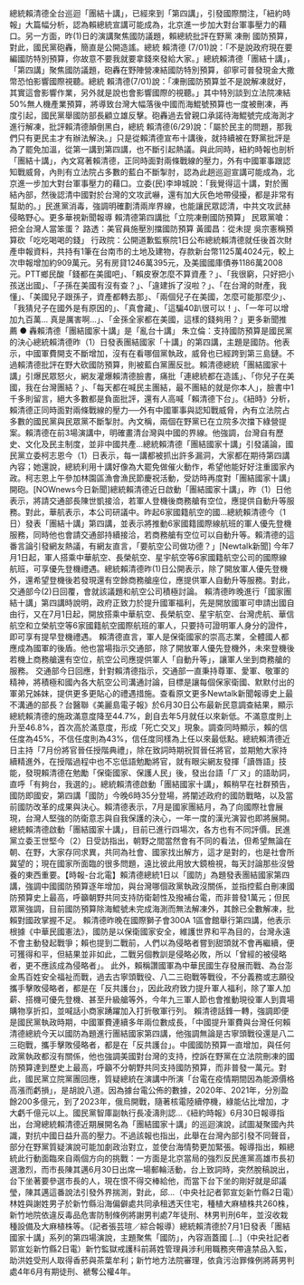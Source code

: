 總統賴清德全台巡迴「團結十講」，已經來到「第四講」，引發國際關注，「紐約時報」大篇幅分析，認為賴總統宣講可能成為，北京進一步加大對台軍事壓力的藉口。另一方面，昨(1)日的演講聚焦國防議題，賴總統批評在野黨 凍刪 國防預算，對此，國民黨砲轟，簡直是公開造謠。總統 賴清德 (7/01)說：「不是說政府現在要編國防特別預算，你故意不要我就要拿錢來發給大家。」總統賴清德「團結十講」，「第四講」聚焦國防議題，砲轟在野陣營凍結國防特別預算，卻寧可普發現金大撒幣恐怕影響國際視聽。總統 賴清德(7/01)說：「凍刪國防預算並不是說解凍就好，其實這會影響作業，另外就是說也會影響國際的視聽。」其中特別談到立法院凍結50%無人機產業預算，將導致台灣大幅落後中國而海鯤號預算也一度被刪凍，再度引起，國民黨舉國防部長顧立雄反擊。砲轟過去曾親口承諾待海鯤號完成海測才進行解凍，批評賴清德顛倒黑白，總統 賴清德(6/29)說：「屬於民主的問題，那我們只有更民主才有辦法解決。」只是從賴清德宣布十講後，就持續被在野黨批評是為了罷免加溫，從第一講到第四講，也不斷引起熱議。與此同時，紐約時報也剖析「團結十講」，內文寫著賴清德，正同時面對兩條戰線的壓力，外有中國軍事跟認知戰威脅，內則有立法院占多數的藍白不斷掣肘，認為此趟巡迴宣講可能成為，北京進一步加大對台軍事壓力的藉口。立委(民)李坤城說：「我覺得這十講，對於團結內部，然後認清中國對於台灣的文攻武嚇，還有加大灰色地帶侵擾，都是非常有幫助的。」民進黨消毒，強調明確劃清兩岸界線，也能讓民眾認清，中共文攻武赫侵略野心。更多華視新聞報導 賴清德第四講批「立院凍刪國防預算」 民眾黨嗆：把全台灣人當笨蛋？ 路透：美官員施壓別擋國防預算 黃國昌：從未提 吳宗憲稱預算砍「吃吃喝喝的錢」 行政院：公開道歉監察院1日公布總統賴清德就任後首次財產申報資料，共持有1筆在台南市的土地及建物，存款新台幣1125萬4024元，較上次申報增加約909萬元。另有房貸1246萬395元，及美國國庫債券1186萬2008元。PTT鄉民酸「錢都在美國吧」、「賴皮寮怎麼不算資產？」、「我很窮，只好把小孩送出國」、「子孫在美國有沒有查？」、「違建拆了沒啦？」、「在台灣的財產，我懂」、「美國兒子跟孫子，資產都轉去那」、「兩個兒子在美國，怎麼可能那麼少」、「我猜兒子在國外是有原因的」、「真會藏」、「這騙40趴很可以！」、「一年可以增加九百萬… 真是厲害啊…」、「金孫全家都在美國，這樣的錢夠用？」更多新聞推薦 ● 轟賴清德「團結國家十講」是「亂台十講」 朱立倫：支持國防預算是國民黨的決心總統賴清德昨（1）日發表團結國家「十講」的第四講，主題是國防。他表示，中國軍費開支不斷增加，沒有在看哪個黨執政，威脅也已經跨到第三島鏈。不過賴清德批評在野大砍國防預算，則被藍白黨團反批。賴清德總統「團結國家十講」引爆民眾怒火，網友灌爆賴清德臉書，痛批「連總統都在造謠」、「你兒子在美國，我在台灣團結？」、「每天都在喊民主團結，最不團結的就是你本人」，臉書中1千多則留言，絕大多數都是負面批評，還有人高喊「賴清德下台」。《紐時》分析，賴清德正同時面對兩條戰線的壓力──外有中國軍事與認知戰威脅，內有立法院占多數的國民黨與民眾黨不斷掣肘。內文稱，兩個在野黨已在立院多次擋下綠營提案。賴清德在前3場演講中，明確畫清台灣與中國的界線。他強調，台灣自有歷史、文化及民主制度，並非中國共產...總統賴清德「團結國家十講」引發議論，國民黨立委柯志恩今（1）日表示，每一講都被抓出許多漏洞，大家都在期待第四講內容；她還說，總統利用十講好像為大罷免做催火動作，希望他能好好注重國家內政。柯志恩上午參加林園區漁會漁民節慶祝活動，受訪時再度對「團結國家十講」開砲。[NOWnews今日新聞]總統賴清德近日啟動「團結國家十講」，昨（1）日他表示，將請交通部長陳世凱接洽，若軍人登機後商務艙有空位，應提供自動升等服務。對此，華航表示，本公司研議中。昨起6家國籍航空的國...總統賴清德今（1日）發表「團結十講」第四講，並表示將推動6家國籍國際線航班的軍人優先登機服務，同時他也會請交通部持續接洽，若商務艙有空位可以自動升等。賴清德的這番言論引發網友熱議，有網友直言，「要航空公司做功德？」[Newtalk新聞] 今年7月1日起，軍人搭乘中華航空、長榮航空、星宇航空等6家國籍航空公司的國際線航班，可享優先登機禮遇。總統賴清德昨(1)日公開表示，除了開放軍人優先登機外，還希望登機後若發現還有空餘商務艙座位，應提供軍人自動升等服務。對此，交通部今(2)日回覆，會就該議題和航空公司積極討論。 賴清德昨晚進行「國家團結十講」第四講時說明，政府正致力於提升國軍福利，先是開放國軍可申請出國自由行，又在7月1日起，開放搭乘中華航空、長榮航空、星宇航空、台灣虎航、華信航空和立榮航空等6家國籍航空國際航班的軍人，只要持可證明軍人身分的證件，即可享有提早登機禮遇。 賴清德直言，軍人是保衛國家的崇高志業，全體國人都應成為國軍的後盾。他也當場指示交通部，除了開放軍人優先登機外，未來登機後若機上商務艙還有空位，航空公司應提供軍人「自動升等」，讓軍人坐到商務艙的服務。 交通部今日回應，針對賴清德指示，交通部一直秉持尊軍、愛軍、敬軍的精神，將積極和國內各大航空公司溝通討論，目標是讓每個保家衛國、默默付出的軍弟兄姊妹，提供更多更貼心的禮遇措施。查看原文更多Newtalk新聞報導史上最不溝通的部長？台醫聯《美麗島電子報》於6月30日公布最新民意調查結果，顯示總統賴清德的施政滿意度降至44.7%，創自去年5月就任以來新低。不滿意度則上升至46.8%，首次高於滿意度，形成「死亡交叉」現象。調查同時顯示，賴的信任度為45%，不信任度則為43%，信任度同樣為上任以來最低點。總統賴清德近日主持「7月份將官晉任授階典禮」，除在致詞時期祝賀晉任將官，並期勉大家持續精進外，在授階過程中也不忘低語勉勵將官，就有眼尖網友發揮「讀唇語」技能，發現賴清德在勉勵「保衛國家、保護人民」後，發出台語「ㄏㄡ」的語助詞，直呼「有夠台，我選的」。總統賴清德啟動「團結國家十講」，賴稍早在社群預告，國防即國安，第四講「國防」今晚6時35分登場，將闡述政府的國防戰略，以及當前國防改革的成果與決心。賴清德表示，7月是國家團結月，為了向國際社會展現，台灣人堅強的防衛意志與自我保護的決心，一年一度的漢光演習也即將展開。總統賴清德啟動「團結國家十講」，目前已進行四場次，各方也有不同評價。民進黨立委王世堅今（2）日受訪指出，朝野之間當然會有不同的看法，但希望無論在朝、在野，大家存同求異，共同為社會、國家找出解方，這才是對的，也是社會所冀望的；現在國家所面臨的很多問題，遠比彼此用放大鏡檢視，每天討論那些沒營養的東西重要。【時報-台北電】賴清德總統1日以「國防」為題發表團結國家第四講，強調中國國防預算逐年增加，與台灣哪個政黨執政沒關係，並指控藍白刪凍國防預算史上最高，呼籲朝野共同支持防衛韌性及撥補台電，而非普發1萬元；但民眾黨強調，目前國防預算除海鯤號未完成海測而無法解凍外，其餘已全數解凍，批賴對國政掌握不足。 賴清德昨晚在國際獅子會300A 1區會館舉行第四講，他表示根據《中華民國憲法》，國防是以保衛國家安全，維護世界和平為目的，台灣永遠不會主動發起戰爭；賴也提到二戰前，人們以為侵略者嘗到甜頭就不會再繼續，便可獲得和平，但結果並非如此，二戰另個教訓是侵略必敗，所以「曾經的被侵略者，更不應該成為侵略者」。 此外，賴稱讚國軍為中華民國生存發展而戰、為台澎金馬百姓安全福祉而戰，過去古寧頭戰役、八二三砲戰等戰役，不分義務或志願役攜手擊敗侵略者，都是在「反共護台」，因此政府致力提升軍人福利，除了軍人加薪、搭機可優先登機、甚至升級艙等外，今年九三軍人節也會推動現役軍人到賣場購物享折扣，並喊話小商家踴躍加入打折敬軍行列。 賴清德話鋒一轉，強調即便是國民黨執政時期，中國軍費連續多年兩位數成長，「中國提升軍費與台灣任何賴清德總統今天以國防為題進行團結國家第四講，他強調無論是古寧頭戰役還是八二三砲戰，攜手擊敗侵略者，都是在「反共護台」。中國國防預算一直增加，與任何政黨執政都沒有關係，他也強調美國對台灣的支持，控訴在野黨在立法院刪凍的國防預算達到歷史上最高，呼籲不分朝野共同支持國防預算，而非普發一萬元。對此，國民黨立院黨團回應，質疑總統在演講中所演「台電在疫情期間因為能源價格高漲而虧損」，是胡說八道。因為據台電公佈的數據，2020年、2021年，分別盈餘200多億元，到了2023年，俄烏開戰，隨著核電陸續停機，綠能佔比增加，才大虧千億元以上。國民黨智庫副執行長凌濤則認...《紐約時報》6月30日報導指出，台灣總統賴清德近期展開名為「團結國家十講」的巡迴演說，試圖凝聚國內共識，對抗中國日益升高的壓力。不過該報也指出，此舉在台灣內部引發不同聲音，部分在野黨質疑演說可能加劇政治對立，並使台海情勢更加緊張。報導指出，賴總統此行動面臨來自兩個方向的挑戰：一方面是北京當局的強烈反民進黨高雄市長初選激烈，而市長陳其邁6月30日出席一場郵輪活動，台上致詞時，突然脫稿說出，台下坐著要參選市長的人，現在恨不得交棒給他，而當下台下坐的剛好就是邱議瑩，陳其邁這番說法引發外界揣測，對此，邱...（中央社記者郭宣彣新竹縣2日電）林姓與謝姓男子於新竹縣沿海偏僻處共同承租透天住宅，種植大麻植株共260株，新竹地院依違反毒品危害防制條例將謝男判處7年徒刑、林男判刑6年，並沒收栽種設備及大麻植株等。（記者張芸瑄／綜合報導）總統賴清德於7月1日發表「團結國家十講」系列的第四場演說，主題聚焦「國防」，內容涵蓋國 […]（中央社記者郭宣彣新竹縣2日電）新竹監獄戒護科前蔣姓管理員涉利用職務夾帶違禁品入監，助洪姓受刑人取得香菸與茶葉牟利；新竹地方法院審理，依貪污治罪條例將蔣男判處4年6月有期徒刑、褫奪公權4年。